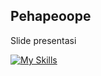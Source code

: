 ## Pehapeoope
Slide presentasi

[![My Skills](https://skillicons.dev/icons?i=html,css&perline=10&theme=light)](https://skillicons.dev)
